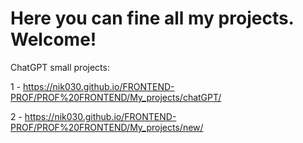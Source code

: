 # Here you can fine all my projects. Welcome!
ChatGPT small projects:

1 - https://nik030.github.io/FRONTEND-PROF/PROF%20FRONTEND/My_projects/chatGPT/

2 - https://nik030.github.io/FRONTEND-PROF/PROF%20FRONTEND/My_projects/new/
